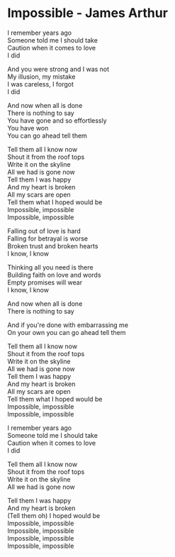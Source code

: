# Impossible - James Arthur

I remember years ago\
Someone told me I should take\
Caution when it comes to love\
I did

And you were strong and I was not\
My illusion, my mistake\
I was careless, I forgot\
I did

And now when all is done\
There is nothing to say\
You have gone and so effortlessly\
You have won\
You can go ahead tell them

Tell them all I know now\
Shout it from the roof tops\
Write it on the skyline\
All we had is gone now\
Tell them I was happy\
And my heart is broken\
All my scars are open\
Tell them what I hoped would be\
Impossible, impossible\
Impossible, impossible

Falling out of love is hard\
Falling for betrayal is worse\
Broken trust and broken hearts\
I know, I know

Thinking all you need is there\
Building faith on love and words\
Empty promises will wear\
I know, I know

And now when all is done\
There is nothing to say

And if you're done with embarrassing me\
On your own you can go ahead tell them

Tell them all I know now\
Shout it from the roof tops\
Write it on the skyline\
All we had is gone now\
Tell them I was happy\
And my heart is broken\
All my scars are open\
Tell them what I hoped would be\
Impossible, impossible\
Impossible, impossible

I remember years ago\
Someone told me I should take\
Caution when it comes to love\
I did

Tell them all I know now\
Shout it from the roof tops\
Write it on the skyline\
All we had is gone now

Tell them I was happy\
And my heart is broken\
(Tell them oh) I hoped would be\
Impossible, impossible\
Impossible, impossible\
Impossible, impossible\
Impossible, impossible